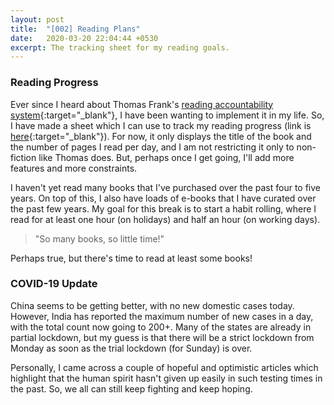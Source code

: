 ```yaml
---
layout: post
title:  "[002] Reading Plans"
date:   2020-03-20 22:04:44 +0530
excerpt: The tracking sheet for my reading goals.
---
```


### Reading Progress

Ever since I heard about Thomas Frank's [reading accountability system](https://collegeinfogeek.com/25pages/){:target="_blank"}, I have been wanting to implement it in my life. So, I have made a sheet which I can use to track my reading progress (link is [here](https://docs.google.com/spreadsheets/d/e/2PACX-1vTNBPS_v6iWKphkLI2sJ5VP91DHs0HaHp_3x7BBs1xobIIhNkgkYJmjdgdcr4PlF0x1BMgKnOXHc6l2/pubhtml?gid=1307999830&single=true){:target="_blank"}). For now, it only displays the title of the book and the number of pages I read per day, and I am not restricting it only to non-fiction like Thomas does. But, perhaps once I get going, I'll add more features and more constraints.

I haven't yet read many books that I've purchased over the past four to five years. On top of this, I also have loads of e-books that I have curated over the past few years. My goal for this break is to start a habit rolling, where I read for at least one hour (on holidays) and half an hour (on working days).

> "So many books, so little time!"

Perhaps true, but there's time to read at least some books!

### COVID-19 Update

China seems to be getting better, with no new domestic cases today. However, India has reported the maximum number of new cases in a day, with the total count now going to 200+. Many of the states are already in partial lockdown, but my guess is that there will be a strict lockdown from Monday as soon as the trial lockdown (for Sunday) is over.

Personally, I came across a couple of hopeful and optimistic articles which highlight that the human spirit hasn't given up easily in such testing times in the past. So, we all can still keep fighting and keep hoping.
